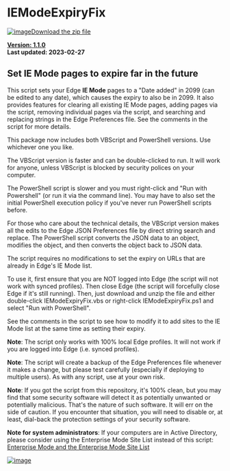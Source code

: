 # IEModeExpiryFix

[![image](https://user-images.githubusercontent.com/79026235/152910441-59ba653c-5607-4f59-90c0-bc2851bf2688.png)Download the zip file](https://github.com/LesFerch/IEModeExpiryFix/archive/refs/heads/main.zip)

[**Version: 1.1.0**](https://github.com/LesFerch/IEModeExpiryFix/blob/main/VersionHistory.md)\
**Last updated: 2023-02-27**

## Set IE Mode pages to expire far in the future

This script sets your Edge **IE Mode** pages to a "Date added" in 2099 (can be edited to any date), which causes the expiry to also be in 2099. It also provides features for clearing all existing IE Mode pages, adding pages via the script, removing individual pages via the script, and searching and replacing strings in the Edge Preferences file. See the comments in the script for more details.

This package now includes both VBScript and PowerShell versions. Use whichever one you like.

The VBScript version is faster and can be double-clicked to run. It will work for anyone, unless VBScript is blocked by security polices on your computer.

The PowerShell script is slower and you must right-click and "Run with Powershell" (or run it via the command line). You may have to also set the initial PowerShell execution policy if you've never run PowerShell scripts before.

For those who care about the technical details, the VBScript version makes all the edits to the Edge JSON Preferences file by direct string search and replace. The PowerShell script converts the JSON data to an object, modifies the object, and then converts the object back to JSON data.

The script requires no modifications to set the expiry on URLs that are already in Edge's IE Mode list.

To use it, first ensure that you are NOT logged into Edge (the script will not work with synced profiles). Then close Edge (the script will forcefully close Edge if it's still running). Then, just download and unzip the file and either double-click IEModeExpiryFix.vbs or right-click IEModeExpiryFix.ps1 and select "Run with PowerShell".

See the comments in the script to see how to modify it to add sites to the IE Mode list at the same time as setting their expiry.

**Note**: The script only works with 100% local Edge profiles. It will not work if you are logged into Edge (i.e. synced profiles).

**Note**: The script will create a backup of the Edge Preferences file whenever it makes a change, but please test carefully (especially if deploying to multiple users). 
As with any script, use at your own risk.

**Note**: If you got the script from this repository, it's 100% clean, but you may find that some security software will detect it as potentially unwanted or potentially malicious. That's the nature of such software. It will err on the side of caution. If you encounter that situation, you will need to disable or, at least, dial-back the protection settings of your security software.

**Note for system administrators**: If your computers are in Active Directory, please consider using the Enterprise Mode Site List instead of this script:
[Enterprise Mode and the Enterprise Mode Site List](https://docs.microsoft.com/en-us/internet-explorer/ie11-deploy-guide/what-is-enterprise-mode)


[![image](https://user-images.githubusercontent.com/79026235/153264696-8ec747dd-37ec-4fc1-89a1-3d6ea3259a95.png)](https://github.com/LesFerch/IEModeExpiryFix)
